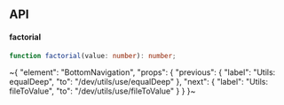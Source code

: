 

## API

#### factorial

```ts
function factorial(value: number): number;
```


~{
  "element": "BottomNavigation",
  "props": {
    "previous": {
      "label": "Utils: equalDeep",
      "to": "/dev/utils/use/equalDeep"
    },
    "next": {
      "label": "Utils: fileToValue",
      "to": "/dev/utils/use/fileToValue"
    }
  }
}~
